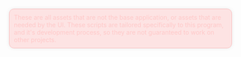 <p style="padding:10px;background:rgba(255,0,0,0.1);border-radius:10px;box-shadow:0 0 10px 0 rgba(0,0,0,0.1);outline:1px solid rgba(255,150,150,0.6);color:rgba(255,200,200,1);">
    These are all assets that are not the base application, or assets that are needed by the UI. These scripts are tailored specifically to this program, and it's development process, so they are not guaranteed to work on other projects.
</p>
